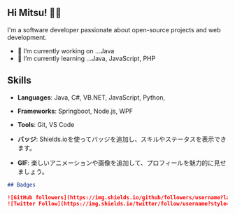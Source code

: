 ## Hi Mitsu! 👋✨

I'm a software developer passionate about open-source projects and web development.

- 🔭 I’m currently working on ...Java
- 🌱 I’m currently learning ...Java, JavaScript, PHP
## Skills

- **Languages**: Java, C#, VB.NET, JavaScript, Python, 
- **Frameworks**: Springboot, Node.js, WPF
- **Tools**: Git, VS Code

- **バッジ**: Shields.ioを使ってバッジを追加し、スキルやステータスを表示できます。
- **GIF**: 楽しいアニメーションや画像を追加して、プロフィールを魅力的に見せましょう。

```markdown
## Badges

![GitHub followers](https://img.shields.io/github/followers/username?label=Follow&style=social)
![Twitter Follow](https://img.shields.io/twitter/follow/username?style=social)
